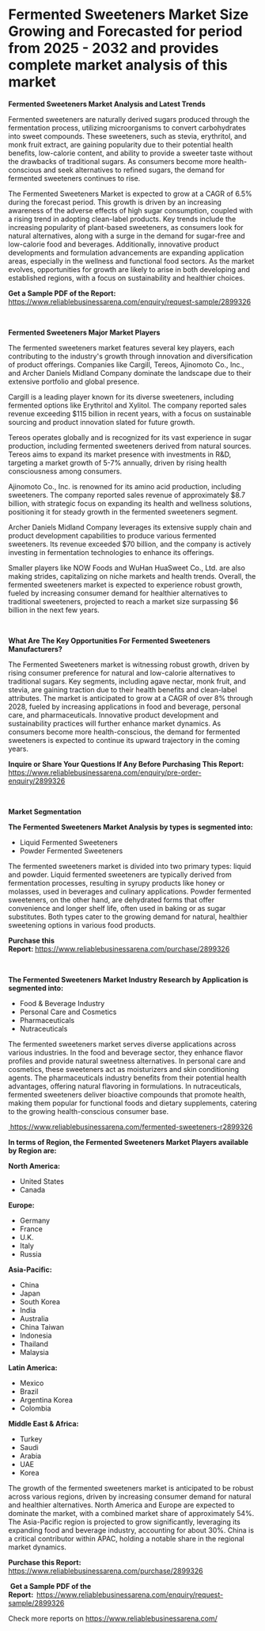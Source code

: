 <p><h1>Fermented Sweeteners Market Size Growing and Forecasted for period from 2025 - 2032 and provides complete market analysis of this market</h1></p><p><strong>Fermented Sweeteners Market Analysis and Latest Trends</strong></p>
<p><p>Fermented sweeteners are naturally derived sugars produced through the fermentation process, utilizing microorganisms to convert carbohydrates into sweet compounds. These sweeteners, such as stevia, erythritol, and monk fruit extract, are gaining popularity due to their potential health benefits, low-calorie content, and ability to provide a sweeter taste without the drawbacks of traditional sugars. As consumers become more health-conscious and seek alternatives to refined sugars, the demand for fermented sweeteners continues to rise.</p><p>The Fermented Sweeteners Market is expected to grow at a CAGR of 6.5% during the forecast period. This growth is driven by an increasing awareness of the adverse effects of high sugar consumption, coupled with a rising trend in adopting clean-label products. Key trends include the increasing popularity of plant-based sweeteners, as consumers look for natural alternatives, along with a surge in the demand for sugar-free and low-calorie food and beverages. Additionally, innovative product developments and formulation advancements are expanding application areas, especially in the wellness and functional food sectors. As the market evolves, opportunities for growth are likely to arise in both developing and established regions, with a focus on sustainability and healthier choices.</p></p>
<p><strong>Get a Sample PDF of the Report:&nbsp;</strong> <a href="https://www.reliablebusinessarena.com/enquiry/request-sample/2899326?utm_campaign=2138&utm_medium=2&utm_source=Github&utm_content=ia&utm_term=15032025&utm_id=fermented-sweeteners">https://www.reliablebusinessarena.com/enquiry/request-sample/2899326</a></p>
<p>&nbsp;</p>
<p><strong>Fermented Sweeteners Major Market Players</strong></p>
<p><p>The fermented sweeteners market features several key players, each contributing to the industry's growth through innovation and diversification of product offerings. Companies like Cargill, Tereos, Ajinomoto Co., Inc., and Archer Daniels Midland Company dominate the landscape due to their extensive portfolio and global presence.</p><p>Cargill is a leading player known for its diverse sweeteners, including fermented options like Erythritol and Xylitol. The company reported sales revenue exceeding $115 billion in recent years, with a focus on sustainable sourcing and product innovation slated for future growth.</p><p>Tereos operates globally and is recognized for its vast experience in sugar production, including fermented sweeteners derived from natural sources. Tereos aims to expand its market presence with investments in R&D, targeting a market growth of 5-7% annually, driven by rising health consciousness among consumers.</p><p>Ajinomoto Co., Inc. is renowned for its amino acid production, including sweeteners. The company reported sales revenue of approximately $8.7 billion, with strategic focus on expanding its health and wellness solutions, positioning it for steady growth in the fermented sweeteners segment.</p><p>Archer Daniels Midland Company leverages its extensive supply chain and product development capabilities to produce various fermented sweeteners. Its revenue exceeded $70 billion, and the company is actively investing in fermentation technologies to enhance its offerings.</p><p>Smaller players like NOW Foods and WuHan HuaSweet Co., Ltd. are also making strides, capitalizing on niche markets and health trends. Overall, the fermented sweeteners market is expected to experience robust growth, fueled by increasing consumer demand for healthier alternatives to traditional sweeteners, projected to reach a market size surpassing $6 billion in the next few years.</p></p>
<p>&nbsp;</p>
<p><strong>What Are The Key Opportunities For Fermented Sweeteners Manufacturers?</strong></p>
<p><p>The Fermented Sweeteners market is witnessing robust growth, driven by rising consumer preference for natural and low-calorie alternatives to traditional sugars. Key segments, including agave nectar, monk fruit, and stevia, are gaining traction due to their health benefits and clean-label attributes. The market is anticipated to grow at a CAGR of over 8% through 2028, fueled by increasing applications in food and beverage, personal care, and pharmaceuticals. Innovative product development and sustainability practices will further enhance market dynamics. As consumers become more health-conscious, the demand for fermented sweeteners is expected to continue its upward trajectory in the coming years.</p></p>
<p><strong>Inquire or Share Your Questions If Any Before Purchasing This Report:</strong> <a href="https://www.reliablebusinessarena.com/enquiry/pre-order-enquiry/2899326?utm_campaign=2138&utm_medium=2&utm_source=Github&utm_content=ia&utm_term=15032025&utm_id=fermented-sweeteners">https://www.reliablebusinessarena.com/enquiry/pre-order-enquiry/2899326</a></p>
<p>&nbsp;</p>
<p><strong>Market Segmentation</strong></p>
<p><strong>The Fermented Sweeteners Market Analysis by types is segmented into:</strong></p>
<p><ul><li>Liquid Fermented Sweeteners</li><li>Powder Fermented Sweeteners</li></ul></p>
<p><p>The fermented sweeteners market is divided into two primary types: liquid and powder. Liquid fermented sweeteners are typically derived from fermentation processes, resulting in syrupy products like honey or molasses, used in beverages and culinary applications. Powder fermented sweeteners, on the other hand, are dehydrated forms that offer convenience and longer shelf life, often used in baking or as sugar substitutes. Both types cater to the growing demand for natural, healthier sweetening options in various food products.</p></p>
<p><strong>Purchase this Report:&nbsp;</strong><a href="https://www.reliablebusinessarena.com/purchase/2899326?utm_campaign=2138&utm_medium=2&utm_source=Github&utm_content=ia&utm_term=15032025&utm_id=fermented-sweeteners">https://www.reliablebusinessarena.com/purchase/2899326</a></p>
<p>&nbsp;</p>
<p><strong>The Fermented Sweeteners Market Industry Research by Application is segmented into:</strong></p>
<p><ul><li>Food & Beverage Industry</li><li>Personal Care and Cosmetics</li><li>Pharmaceuticals</li><li>Nutraceuticals</li></ul></p>
<p><p>The fermented sweeteners market serves diverse applications across various industries. In the food and beverage sector, they enhance flavor profiles and provide natural sweetness alternatives. In personal care and cosmetics, these sweeteners act as moisturizers and skin conditioning agents. The pharmaceuticals industry benefits from their potential health advantages, offering natural flavoring in formulations. In nutraceuticals, fermented sweeteners deliver bioactive compounds that promote health, making them popular for functional foods and dietary supplements, catering to the growing health-conscious consumer base.</p></p>
<p><a href="https://www.reliablebusinessarena.com/fermented-sweeteners-r2899326?utm_campaign=2138&utm_medium=2&utm_source=Github&utm_content=ia&utm_term=15032025&utm_id=fermented-sweeteners">&nbsp;https://www.reliablebusinessarena.com/fermented-sweeteners-r2899326</a></p>
<p><strong>In terms of Region, the Fermented Sweeteners Market Players available by Region are:</strong></p>
<p>
    <p> <strong> North America: </strong>
        <ul>
            <li>United States</li>
            <li>Canada</li>
        </ul>
        </p> 
    <p> <strong> Europe: </strong>
        <ul>
            <li>Germany</li>
            <li>France</li>
            <li>U.K.</li>
            <li>Italy</li>
            <li>Russia</li>
        </ul>
        </p> 
    <p> <strong> Asia-Pacific: </strong>
        <ul>
            <li>China</li>
            <li>Japan</li>
            <li>South Korea</li>
            <li>India</li>
            <li>Australia</li>
            <li>China Taiwan</li>
            <li>Indonesia</li>
            <li>Thailand</li>
            <li>Malaysia</li>
        </ul>
        </p> 
    <p> <strong> Latin America: </strong>
        <ul>
            <li>Mexico</li>
            <li>Brazil</li>
            <li>Argentina Korea</li>
            <li>Colombia</li>
        </ul>
        </p> 
    <p> <strong> Middle East & Africa: </strong>
        <ul>
            <li>Turkey</li>
            <li>Saudi</li>
            <li>Arabia</li>
            <li>UAE</li>
            <li>Korea</li>
        </ul>
    </p>
    </p>
<p><p>The growth of the fermented sweeteners market is anticipated to be robust across various regions, driven by increasing consumer demand for natural and healthier alternatives. North America and Europe are expected to dominate the market, with a combined market share of approximately 54%. The Asia-Pacific region is projected to grow significantly, leveraging its expanding food and beverage industry, accounting for about 30%. China is a critical contributor within APAC, holding a notable share in the regional market dynamics.</p></p>
<p><strong>Purchase this Report: </strong><a href="https://www.reliablebusinessarena.com/purchase/2899326?utm_campaign=2138&utm_medium=2&utm_source=Github&utm_content=ia&utm_term=15032025&utm_id=fermented-sweeteners">https://www.reliablebusinessarena.com/purchase/2899326</a></p>
<p>&nbsp;<strong>Get a Sample PDF of the Report:&nbsp;&nbsp;</strong><a href="https://www.reliablebusinessarena.com/enquiry/request-sample/2899326?utm_campaign=2138&utm_medium=2&utm_source=Github&utm_content=ia&utm_term=15032025&utm_id=fermented-sweeteners">https://www.reliablebusinessarena.com/enquiry/request-sample/2899326</a></p>
<p><strong></strong></p>
<p>Check more reports on <a href="https://www.reliablebusinessarena.com/?utm_campaign=2138&utm_medium=2&utm_source=Github&utm_content=ia&utm_term=15032025&utm_id=fermented-sweeteners">https://www.reliablebusinessarena.com/</a></p>